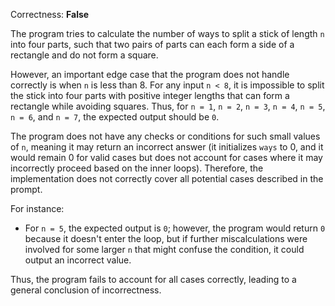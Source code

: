 Correctness: **False**

The program tries to calculate the number of ways to split a stick of length `n` into four parts, such that two pairs of parts can each form a side of a rectangle and do not form a square. 

However, an important edge case that the program does not handle correctly is when `n` is less than 8. For any input `n < 8`, it is impossible to split the stick into four parts with positive integer lengths that can form a rectangle while avoiding squares. Thus, for `n = 1`, `n = 2`, `n = 3`, `n = 4`, `n = 5`, `n = 6`, and `n = 7`, the expected output should be `0`. 

The program does not have any checks or conditions for such small values of `n`, meaning it may return an incorrect answer (it initializes `ways` to 0, and it would remain 0 for valid cases but does not account for cases where it may incorrectly proceed based on the inner loops). Therefore, the implementation does not correctly cover all potential cases described in the prompt. 

For instance:
- For `n = 5`, the expected output is `0`; however, the program would return `0` because it doesn't enter the loop, but if further miscalculations were involved for some larger `n` that might confuse the condition, it could output an incorrect value.

Thus, the program fails to account for all cases correctly, leading to a general conclusion of incorrectness.